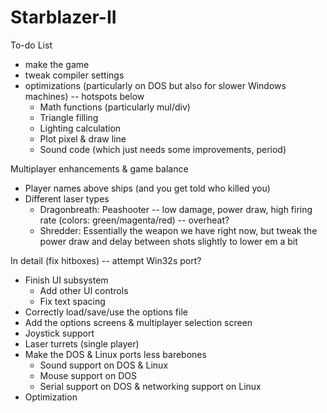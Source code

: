 # Starblazer-II
To-do List
- make the game
- tweak compiler settings
- optimizations (particularly on DOS but also for slower Windows machines) -- hotspots below
  - Math functions (particularly mul/div)
  - Triangle filling
  - Lighting calculation
  - Plot pixel & draw line
  - Sound code (which just needs some improvements, period)

Multiplayer enhancements & game balance
- Player names above ships (and you get told who killed you)
- Different laser types
  - Dragonbreath: Peashooter -- low damage, power draw, high firing rate (colors: green/magenta/red) -- overheat?
  - Shredder: Essentially the weapon we have right now, but tweak the power draw and delay between shots slightly to lower em a bit

In detail (fix hitboxes) -- attempt Win32s port?
- Finish UI subsystem
  - Add other UI controls
  - Fix text spacing
- Correctly load/save/use the options file
- Add the options screens & multiplayer selection screen
- Joystick support
- Laser turrets (single player)
- Make the DOS & Linux ports less barebones
  - Sound support on DOS & Linux
  - Mouse support on DOS
  - Serial support on DOS & networking support on Linux
- Optimization
